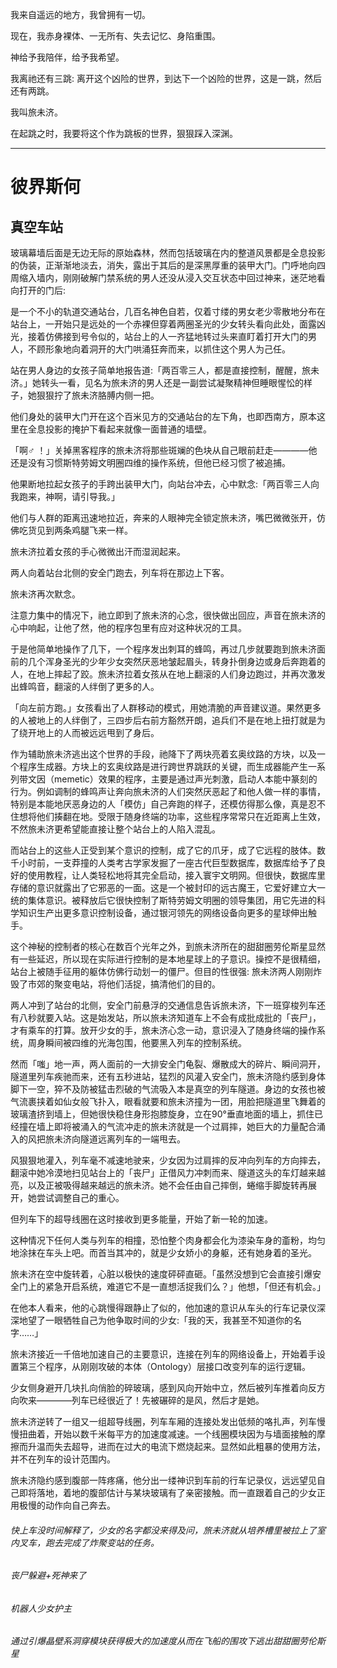 我来自遥远的地方，我曾拥有一切。

现在，我赤身裸体、一无所有、失去记忆、身陷重围。

神给予我陪伴，给予我希望。

我离祂还有三跳: 离开这个凶险的世界，到达下一个凶险的世界，这是一跳，然后还有两跳。

我叫旅未济。

在起跳之时，我要将这个作为跳板的世界，狠狠踩入深渊。


---

# 彼界斯何

## 真空车站

玻璃幕墙后面是无边无际的原始森林，然而包括玻璃在内的整道风景都是全息投影的伪装，正渐渐地淡去，消失，露出于其后的是深黑厚重的装甲大门。门呼地向四周缩入墙内，刚刚破解门禁系统的男人还没从浸入交互状态中回过神来，迷茫地看向打开的门后:

是一个不小的轨道交通站台，几百名神色自若，仅着寸缕的男女老少零散地分布在站台上，一开始只是远处的一个赤裸但穿着两圈圣光的少女转头看向此处，面露凶光，接着仿佛接到号令似的，站台上的人一齐猛地转过头来直盯着打开大门的男人，不顾形象地向着洞开的大门哄涌狂奔而来，以抓住这个男人为己任。

站在男人身边的女孩子简单地报告道:「两百零三人，都是直接控制，醒醒，旅未济。」她转头一看，见名为旅未济的男人还是一副尝试凝聚精神但睡眼惺忪的样子，她狠狠拧了旅未济胳膊内侧一把。

他们身处的装甲大门开在这个百米见方的交通站台的左下角，也即西南方，原本这里在全息投影的掩护下看起来就像一面普通的墙壁。

「啊♂ ！」关掉黑客程序的旅未济将那些斑斓的色块从自己眼前赶走————他还是没有习惯斯特劳姆文明圈四维的操作系统，但他已经习惯了被追捕。

他果断地拉起女孩子的手跨出装甲大门，向站台冲去，心中默念:「两百零三人向我跑来，神啊，请引导我。」

他们与人群的距离迅速地拉近，奔来的人眼神完全锁定旅未济，嘴巴微微张开，仿佛吃货见到两条鸡腿飞来一样。

旅未济拉着女孩的手心微微出汗而湿润起来。


两人向着站台北侧的安全门跑去，列车将在那边上下客。

旅未济再次默念。

注意力集中的情况下，祂立即到了旅未济的心念，很快做出回应，声音在旅未济的心中响起，让他了然，他的程序包里有应对这种状况的工具。

于是他简单地操作了几下，一个程序发出刺耳的蜂鸣，再过几步就要跑到旅未济面前的几个浑身圣光的少年少女突然厌恶地皱起眉头，转身扑倒身边或身后奔跑着的人，在地上摔起了跤。旅未济拉着女孩从在地上翻滚的人们身边跑过，并再次激发出蜂鸣音，翻滚的人绊倒了更多的人。

「向左前方跑。」女孩看出了人群移动的模式，用她清脆的声音建议道。果然更多的人被地上的人绊倒了，三四步后右前方豁然开朗，追兵们不是在地上扭打就是为了绕开地上的人而被远远甩到了身后。

作为辅助旅未济逃出这个世界的手段，祂降下了两块亮着玄奥纹路的方块，以及一个程序生成器。方块上的玄奥纹路是进行跨世界跳跃的关键，而生成器能产生一系列带文因（memetic）效果的程序，主要是通过声光刺激，启动人本能中篆刻的行为。例如调制的蜂鸣声让奔向旅未济的人们突然厌恶起了和他人做一样的事情，特别是本能地厌恶身边的人「模仿」自己奔跑的样子，还模仿得那么像，真是忍不住想将他们揍翻在地。受限于随身终端的功率，这些程序常常只在近距离上生效，不然旅未济更希望能直接让整个站台上的人陷入混乱。

而站台上的这些人正受到某个意识的控制，成了它的爪牙，成了它远程的肢体。数千小时前，一支莽撞的人类考古学家发掘了一座古代巨型数据库，数据库给予了良好的使用教程，让人类轻松地将其完全启动，接入寰宇文明网。但很快，数据库里存储的意识就露出了它邪恶的一面。这是一个被封印的远古魔王，它爱好建立大一统的集体意识。被释放后它很快控制了斯特劳姆文明圈的领导集团，用它先进的科学知识生产出更多意识控制设备，通过银河领先的网络设备向更多的星球伸出触手。

这个神秘的控制者的核心在数百个光年之外，到旅未济所在的甜甜圈劳伦斯星显然有一些延迟，所以现在实际进行控制的是本地星球上的子意识。操控不是很精细，站台上被随手征用的躯体仿佛行动划一的僵尸。但目的性很强: 旅未济两人刚刚炸毁了市郊的聚变电站，将他们活捉，搞清他们的目的。

两人冲到了站台的北侧，安全门前悬浮的交通信息告诉旅未济，下一班穿梭列车还有八秒就要入站。这是始发站，所以旅未济知道车上不会有成批成批的「丧尸」，才有乘车的打算。放开少女的手，旅未济心念一动，意识浸入了随身终端的操作系统，周身瞬间被四维的光海包围，他要黑入列车的控制系统。

然而「嗤」地一声，两人面前的一大排安全门龟裂、爆散成大的碎片、瞬间洞开，隧道里列车疾驰而来，还有五秒进站，猛烈的风灌入安全门，旅未济隐约感到身体脚下一空，猝不及防被猛击烈破的气流吸入本是真空的列车隧道。身边的女孩也被气流裹挟着如仙女般飞扑入，眼看就要和旅未济撞为一团，用脸把隧道里飞舞着的玻璃渣挤到墙上，但她很快稳住身形抱膝旋身，立在90°垂直地面的墙上，抓住已经撞在墙上即将被涌入的气流冲走的旅未济就是一个过肩摔，她巨大的力量配合涌入的风把旅未济向隧道远离列车的一端甩去。

风狠狠地灌入，列车毫不减速地驶来，少女因为过肩摔的反冲向列车的方向摔去，翻滚中她冷漠地扫见站台上的「丧尸」正借风力冲刺而来、隧道这头的车灯越来越亮，以及正被吸得越来越远的旅未济。她不会任由自己摔倒，蜷缩手脚旋转再展开，她尝试调整自己的重心。

但列车下的超导线圈在这时接收到更多能量，开始了新一轮的加速。

这种情况下任何人类与列车的相撞，恐怕整个肉身都会化为漆染车身的齑粉，均匀地涂抹在车头上吧。而首当其冲的，就是少女娇小的身躯，还有她身着的圣光。

旅未济在空中旋转着，心脏以极快的速度砰砰直砸。「虽然没想到它会直接引爆安全门上的紧急开启系统，难道它不是一直想活捉我们么？」他想，「但还有机会。」

在他本人看来，他的心跳慢得跟静止了似的，他加速的意识从车头的行车记录仪深深地望了一眼牺牲自己为他争取时间的少女:「我的天，我甚至不知道你的名字……」

旅未济接近一千倍地加速自己的主要意识，连接在列车的网络设备上，开始着手设置第三个程序，从刚刚攻破的本体（Ontology）层接口改变列车的运行逻辑。

少女侧身避开几块扎向俏脸的碎玻璃，感到风向开始中立，然后被列车推着向反方向吹来————列车已经很近了！先被碾碎的是风，然后才是她。

旅未济逆转了一组又一组超导线圈，列车车厢的连接处发出低频的咯扎声，列车慢慢扭曲着，开始以数千米每平方的加速度减速。一个线圈模块因为与墙面接触的摩擦而升温而失去超导，进而在过大的电流下燃烧起来。显然如此粗暴的使用方法，并不在列车的设计范围内。

旅未济隐约感到腹部一阵疼痛，他分出一缕神识到车前的行车记录仪，远远望见自己即将落地，着地的腹部估计与某块玻璃有了亲密接触。而一直跟着自己的少女正用极慢的动作向自己奔去。




###### 快上车没时间解释了，少女的名字都没来得及问，旅未济就从培养槽里被拉上了室内叉车，跑去完成了炸聚变站的任务。


###### 丧尸躲避+死神来了


###### 机器人少女护主








###### 通过引爆晶壁系洞穿模块获得极大的加速度从而在飞船的围攻下逃出甜甜圈劳伦斯星

